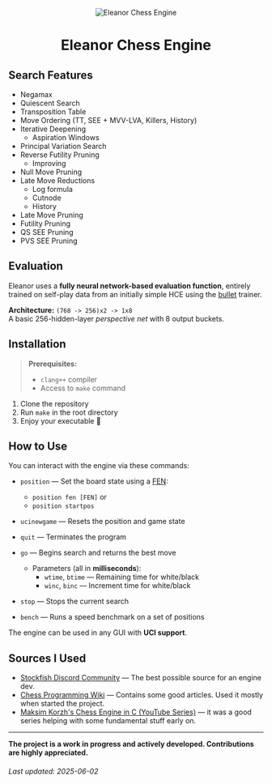 
<p align="center">
  <img src="https://i.ibb.co/T1ZV9wN/91dea356-a725-45fd-b7a2-cd92afddcba4-1.jpg" alt="Eleanor Chess Engine">
</p>

<h1 align="center">Eleanor Chess Engine</h1>

## Search Features

- Negamax  
- Quiescent Search  
- Transposition Table  
- Move Ordering (TT, SEE + MVV-LVA, Killers, History)  
- Iterative Deepening  
  - Aspiration Windows  
- Principal Variation Search  
- Reverse Futility Pruning  
  - Improving  
- Null Move Pruning  
- Late Move Reductions  
  - Log formula  
  - Cutnode  
  - History  
- Late Move Pruning  
- Futility Pruning  
- QS SEE Pruning  
- PVS SEE Pruning  

## Evaluation

Eleanor uses a **fully neural network-based evaluation function**, entirely trained on self-play data from an initially simple HCE using the [bullet](https://github.com/jw1912/bullet) trainer.  

**Architecture:** `(768 -> 256)x2 -> 1x8`  
A basic 256-hidden-layer *perspective net* with 8 output buckets.

## Installation

> **Prerequisites:**  
> - `clang++` compiler  
> - Access to `make` command  

1. Clone the repository  
2. Run `make` in the root directory  
3. Enjoy your executable 🎉

## How to Use

You can interact with the engine via these commands:

- `position` — Set the board state using a [FEN](https://www.chess.com/terms/fen-chess):  
  - `position fen [FEN]` or  
  - `position startpos`

- `ucinewgame` — Resets the position and game state  
- `quit` — Terminates the program  
- `go` — Begins search and returns the best move  
  - Parameters (all in **milliseconds**):  
    - `wtime`, `btime` — Remaining time for white/black  
    - `winc`, `binc` — Increment time for white/black  

- `stop` — Stops the current search  
- `bench` — Runs a speed benchmark on a set of positions  

The engine can be used in any GUI with **UCI support**.

## Sources I Used

- [Stockfish Discord Community](https://discord.com/invite/GWDRS3kU6R) — The best possible source for an engine dev.
- [Chess Programming Wiki](https://www.chessprogramming.org/Main_Page) — Contains some good articles. Used it mostly when started the project.
- [Maksim Korzh's Chess Engine in C (YouTube Series)](https://www.youtube.com/watch?v=QUNP-UjujBM&list=PLmN0neTso3Jxh8ZIylk74JpwfiWNI76Cs) — it was a good series helping with some fundamental stuff early on.

---

**The project is a work in progress and actively developed. Contributions are highly appreciated.**

###### Last updated: 2025-06-02
